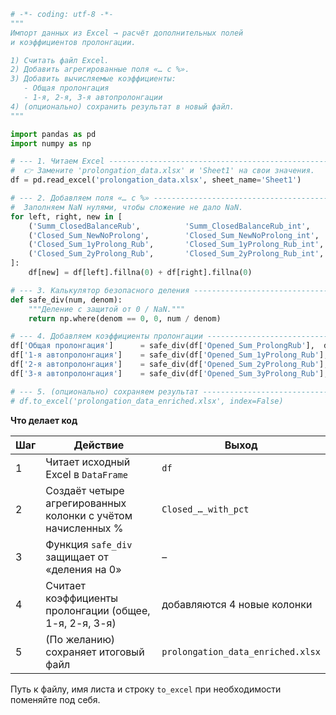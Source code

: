 ```python
# -*- coding: utf-8 -*-
"""
Импорт данных из Excel → расчёт дополнительных полей
и коэффициентов пролонгации.

1) Считать файл Excel.
2) Добавить агрегированные поля «… с %».
3) Добавить вычисляемые коэффициенты:
   - Общая пролонгация
   - 1-я, 2-я, 3-я автопролонгации
4) (опционально) сохранить результат в новый файл.
"""

import pandas as pd
import numpy as np

# --- 1. Читаем Excel ---------------------------------------------------------
#  👉 Замените 'prolongation_data.xlsx' и 'Sheet1' на свои значения.
df = pd.read_excel('prolongation_data.xlsx', sheet_name='Sheet1')

# --- 2. Добавляем поля «… с %» ----------------------------------------------
#  Заполняем NaN нулями, чтобы сложение не дало NaN.
for left, right, new in [
    ('Summ_ClosedBalanceRub',          'Summ_ClosedBalanceRub_int',          'Closed_Total_with_pct'),          # «все закрытые с %»
    ('Closed_Sum_NewNoProlong',        'Closed_Sum_NewNoProlong_int',        'Closed_Sum_NewNoProlong_with_pct'),
    ('Closed_Sum_1yProlong_Rub',       'Closed_Sum_1yProlong_Rub_int',       'Closed_Sum_1yProlong_with_pct'),  # 1-я автопрол.
    ('Closed_Sum_2yProlong_Rub',       'Closed_Sum_2yProlong_Rub_int',       'Closed_Sum_2yProlong_with_pct'),  # 2-я автопрол.
]:
    df[new] = df[left].fillna(0) + df[right].fillna(0)

# --- 3. Калькулятор безопасного деления -------------------------------------
def safe_div(num, denom):
    """Деление с защитой от 0 / NaN."""
    return np.where(denom == 0, 0, num / denom)

# --- 4. Добавляем коэффициенты пролонгации ----------------------------------
df['Общая пролонгация']      = safe_div(df['Opened_Sum_ProlongRub'],  df['Closed_Total_with_pct'])
df['1-я автопролонгация']    = safe_div(df['Opened_Sum_1yProlong_Rub'], df['Closed_Sum_NewNoProlong_with_pct'])
df['2-я автопролонгация']    = safe_div(df['Opened_Sum_2yProlong_Rub'], df['Closed_Sum_1yProlong_with_pct'])
df['3-я автопролонгация']    = safe_div(df['Opened_Sum_3yProlong_Rub'], df['Closed_Sum_2yProlong_with_pct'])

# --- 5. (опционально) сохраняем результат -----------------------------------
# df.to_excel('prolongation_data_enriched.xlsx', index=False)
```

**Что делает код**

| Шаг | Действие | Выход |
|-----|----------|-------|
| 1   | Читает исходный Excel в `DataFrame` | `df` |
| 2   | Создаёт четыре агрегированных колонки с учётом начисленных % | `Closed_…_with_pct` |
| 3   | Функция `safe_div` защищает от «деления на 0» | – |
| 4   | Считает коэффициенты пролонгации (общее, 1-я, 2-я, 3-я) | добавляются 4 новые колонки |
| 5   | (По желанию) сохраняет итоговый файл | `prolongation_data_enriched.xlsx` |

Путь к файлу, имя листа и строку `to_excel` при необходимости поменяйте под себя.
